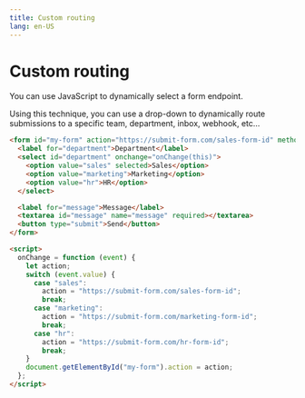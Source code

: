 ```yaml
---
title: Custom routing
lang: en-US
---
```


# Custom routing

You can use JavaScript to dynamically select a form endpoint.

Using this technique, you can use a drop-down to dynamically route submissions to a specific team, department, inbox, webhook, etc...

```html
<form id="my-form" action="https://submit-form.com/sales-form-id" method="POST">
  <label for="department">Department</label>
  <select id="department" onchange="onChange(this)">
    <option value="sales" selected>Sales</option>
    <option value="marketing">Marketing</option>
    <option value="hr">HR</option>
  </select>

  <label for="message">Message</label>
  <textarea id="message" name="message" required></textarea>
  <button type="submit">Send</button>
</form>

<script>
  onChange = function (event) {
    let action;
    switch (event.value) {
      case "sales":
        action = "https://submit-form.com/sales-form-id";
        break;
      case "marketing":
        action = "https://submit-form.com/marketing-form-id";
        break;
      case "hr":
        action = "https://submit-form.com/hr-form-id";
        break;
    }
    document.getElementById("my-form").action = action;
  };
</script>
```
